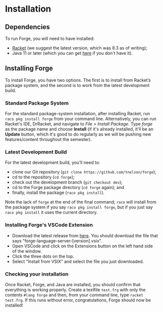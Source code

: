 # Installation

## Dependencies

To run Forge, you will need to have installed:

* [Racket](https://download.racket-lang.org/all-versions.html) (we suggest the latest version, which was 8.3 as of writing);
* Java 11 or later (which you can get [here](https://www.oracle.com/java/technologies/javase-downloads.html) if you don't have it).

## Installing Forge

To install Forge, you have two options. The first is to install from Racket’s package system, and the second is to work from the latest development build.

### Standard Package System

For the standard package-system installation, after installing Racket, run `raco pkg install forge` from your command line. Alternatively, you can run Racket's IDE, DrRacket, and navigate to _File > Install Package_. Type _forge_ as the package name and choose **Install** (if it's already installed, it'll be an **Update** button, which it's good to do regularly as we will be pushing new features/content throughout the semester).

### Latest Development Build

For the latest development build, you’ll need to:

* clone our Git repository (`git clone https://github.com/tnelson/forge`);
* cd to the repository (`cd forge`);
* check out the development branch (`git checkout dev`);
* cd to the Forge package directory (`cd forge` again); and
* finally, install the package (`raco pkg install`).

Note the lack of `forge` at the end of the final command; `raco` will install from the package system if you say `raco pkg install forge`, but if you just say `raco pkg install` it uses the current directory.

### Installing Forge's VSCode Extension

* Download the latest release from [here](https://github.com/csci1710/forge-language-extension-vscode/releases/). You should download the file that says "forge-language-server-\[version].vsix".
* Open VSCode and click on the Extensions button on the left hand side of the window.
* Click the three dots on the top.
* Select “Install from VSIX” and select the file you just downloaded.

### Checking your installation

Once Racket, Forge, and Java are installed, you should confirm that everything is working properly. Create a textfile `test.frg` with only the contents `#lang forge` and then, from your command line, type `racket test.frg`. If this runs without error, congratulations, Forge should now be installed!
